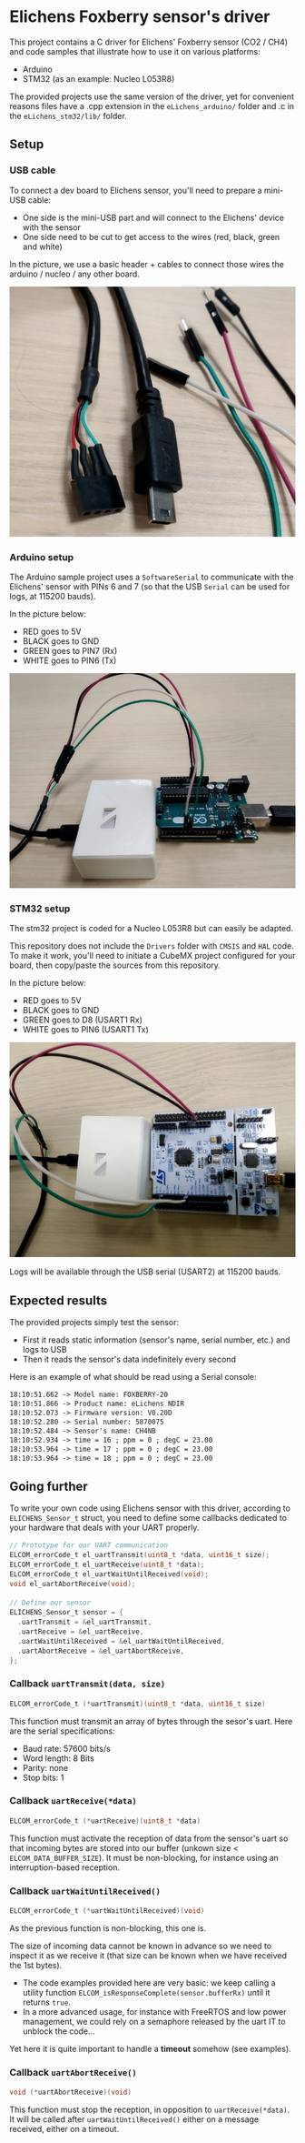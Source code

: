 Elichens Foxberry sensor's driver
============================

This project contains a C driver for Elichens' Foxberry sensor (CO2 / CH4) and code samples
that illustrate how to use it on various platforms:

 * Arduino
 * STM32 (as an example: Nucleo L053R8)

The provided projects use the same version of the driver, yet for convenient reasons files have
a .cpp extension in the `eLichens_arduino/` folder and .c in the `eLichens_stm32/lib/` folder.

## Setup

### USB cable

To connect a dev board to Elichens sensor, you'll need to prepare a mini-USB cable:

 * One side is the mini-USB part and will connect to the Elichens' device with the sensor
 * One side need to be cut to get access to the wires (red, black, green and white)

In the picture, we use a basic header + cables to connect those wires the arduino / nucleo / any
other board.

<img src="img/usb-hack.jpg">

### Arduino setup

The Arduino sample project uses a `SoftwareSerial` to communicate with the Elichens' sensor with
PINs 6 and 7 (so that the USB `Serial` can be used for logs, at 115200 bauds).

In the picture below:

* RED goes to 5V
* BLACK goes to GND
* GREEN goes to PIN7 (Rx)
* WHITE goes to PIN6 (Tx)

<img src="img/arduino.jpg">

### STM32 setup

The stm32 project is coded for a Nucleo L053R8 but can easily be adapted.

This repository does not include the `Drivers` folder with `CMSIS` and `HAL` code.
To make it work, you'll need to initiate a CubeMX project configured for your board,
then copy/paste the sources from this repository.

In the picture below:

* RED goes to 5V
* BLACK goes to GND
* GREEN goes to D8 (USART1 Rx)
* WHITE goes to PIN6 (USART1 Tx)

<img src="img/nucleo.jpg">

Logs will be available through the USB serial (USART2) at 115200 bauds.

## Expected results

The provided projects simply test the sensor:

* First it reads static information (sensor's name, serial number, etc.) and logs to USB
* Then it reads the sensor's data indefinitely every second

Here is an example of what should be read using a Serial console:

```
18:10:51.662 -> Model name: FOXBERRY-20
18:10:51.866 -> Product name: eLichens NDIR
18:10:52.073 -> Firmware version: V0.20D
18:10:52.280 -> Serial number: 5870075
18:10:52.484 -> Sensor's name: CH4NB
18:10:52.934 -> time = 16 ; ppm = 0 ; degC = 23.00
18:10:53.964 -> time = 17 ; ppm = 0 ; degC = 23.00
18:10:53.964 -> time = 18 ; ppm = 0 ; degC = 23.00
```

## Going further

To write your own code using Elichens sensor with this driver, according to `ELICHENS_Sensor_t` struct,
you need to define some callbacks dedicated to your hardware that deals with your UART properly.

```c
// Prototype for our UART communication
ELCOM_errorCode_t el_uartTransmit(uint8_t *data, uint16_t size);
ELCOM_errorCode_t el_uartReceive(uint8_t *data);
ELCOM_errorCode_t el_uartWaitUntilReceived(void);
void el_uartAbortReceive(void);

// Define our sensor
ELICHENS_Sensor_t sensor = {
  .uartTransmit = &el_uartTransmit,
  .uartReceive = &el_uartReceive,
  .uartWaitUntilReceived = &el_uartWaitUntilReceived,
  .uartAbortReceive = &el_uartAbortReceive,
};
```

### Callback `uartTransmit(data, size)`

```c
ELCOM_errorCode_t (*uartTransmit)(uint8_t *data, uint16_t size)
```

This function must transmit an array of bytes through the sesor's uart. Here are the serial specifications:

* Baud rate: 57600 bits/s
* Word length: 8 Bits
* Parity: none
* Stop bits: 1

### Callback `uartReceive(*data)`

```c
ELCOM_errorCode_t (*uartReceive)(uint8_t *data)
```

This function must activate the reception of data from the sensor's uart so that incoming bytes are stored into our buffer (unkown size < `ELCOM_DATA_BUFFER_SIZE`). It must be non-blocking, for instance using an interruption-based reception.

### Callback `uartWaitUntilReceived()`

```c
ELCOM_errorCode_t (*uartWaitUntilReceived)(void)
```

As the previous function is non-blocking, this one is.

The size of incoming data cannot be known in advance so we need to inspect it as we receive it
(that size can be known when we have received the 1st bytes).

* The code examples provided here are very basic: we keep calling a utility function `ELCOM_isResponseComplete(sensor.bufferRx)` until it returns `true`.
* In a more advanced usage, for instance with FreeRTOS and low power management, we could rely on a semaphore released by the uart IT to unblock the code...

Yet here it is quite important to handle a **timeout** somehow (see examples).

### Callback `uartAbortReceive()`

```c
void (*uartAbortReceive)(void)
```

This function must stop the reception, in opposition to `uartReceive(*data)`. It will be called after `uartWaitUntilReceived()` either on a message received, either on a timeout.
